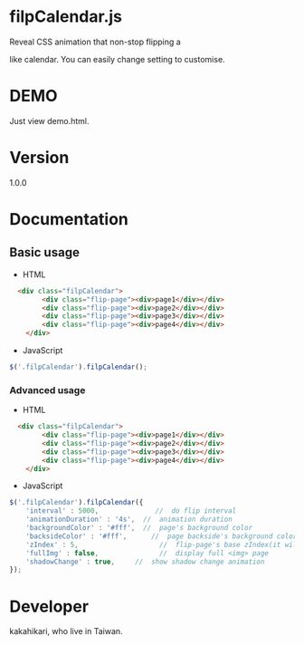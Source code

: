 # filpCalendar.js

Reveal CSS animation that non-stop flipping a <div> like calendar.
You can easily change setting to customise.

# DEMO

Just view demo.html.

# Version

1.0.0

# Documentation

## Basic usage

- HTML

```html
  <div class="filpCalendar">
		<div class="flip-page"><div>page1</div></div>
		<div class="flip-page"><div>page2</div></div>
		<div class="flip-page"><div>page3</div></div>
		<div class="flip-page"><div>page4</div></div>
	</div> 
```

- JavaScript

```javascript
$('.filpCalendar').filpCalendar();
```

### Advanced usage

- HTML

```html
  <div class="filpCalendar">
		<div class="flip-page"><div>page1</div></div>
		<div class="flip-page"><div>page2</div></div>
		<div class="flip-page"><div>page3</div></div>
		<div class="flip-page"><div>page4</div></div>
	</div> 
```

- JavaScript

```javascript
$('.filpCalendar').filpCalendar({
	'interval' : 5000,              //  do flip interval
	'animationDuration' : '4s',  //  animation duration
	'backgroundColor' : '#fff',  //  page's background color
	'backsideColor' : '#fff',      //  page backside's background color
	'zIndex' : 5,                    //  flip-page's base zIndex(it will use zIndex+-2)
	'fullImg' : false,               //  display full <img> page
	'shadowChange' : true,     //  show shadow change animation
});
```
# Developer

kakahikari, who live in Taiwan.
